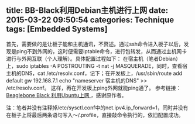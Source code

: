 title: BB-Black利用Debian主机进行上网
date: 2015-03-22 09:50:54
categories: Technique
tags: [Embedded Systems]
---

首先，需要做的是让板子能和主机通讯，不赘述。通过ssh命令进入板子以后，发现是ping不到外网的，这时便需要iptable命令，进行包转发，从而通过主机网卡进行与外网互联（个人理解）。具体配置过程如下：
在宿主机（笔者Debian）上，sudo iptables -A POSTROUTING -t nat -j MASQUERADE，同时，查看宿主机的DNS，cat /etc/resolv.conf，记下；在开发板上，/usr/sbin/route add default gw 192.168.7.1
echo "nameserver 宿主机的DNS" >> /etc/resolv.conf。
这样，再在开发板上ping外网就能ping通了。
参考链接：[ Beaglebone Black 利用Ubuntu上网 ](http://bbs.21ic.com/icview-636292-1-1.html)，感谢原作者。

注：笔者并没有注释掉/etc/sysctl.conf中的net.ipv4.ip_forward=1，同时并没有在板子上将最后两条语句写入～/.profile，直接敲命令执行的，依旧配置成功。

